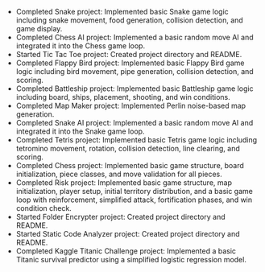 - Completed Snake project: Implemented basic Snake game logic including snake movement, food generation, collision detection, and game display.
- Completed Chess AI project: Implemented a basic random move AI and integrated it into the Chess game loop.
- Started Tic Tac Toe project: Created project directory and README.
- Completed Flappy Bird project: Implemented basic Flappy Bird game logic including bird movement, pipe generation, collision detection, and scoring.
- Completed Battleship project: Implemented basic Battleship game logic including board, ships, placement, shooting, and win conditions.
- Completed Map Maker project: Implemented Perlin noise-based map generation.
- Completed Snake AI project: Implemented a basic random move AI and integrated it into the Snake game loop.
- Completed Tetris project: Implemented basic Tetris game logic including tetromino movement, rotation, collision detection, line clearing, and scoring.
- Completed Chess project: Implemented basic game structure, board initialization, piece classes, and move validation for all pieces.
- Completed Risk project: Implemented basic game structure, map initialization, player setup, initial territory distribution, and a basic game loop with reinforcement, simplified attack, fortification phases, and win condition check.
- Started Folder Encrypter project: Created project directory and README.
- Started Static Code Analyzer project: Created project directory and README.
- Completed Kaggle Titanic Challenge project: Implemented a basic Titanic survival predictor using a simplified logistic regression model.